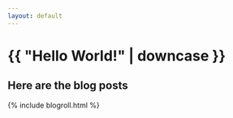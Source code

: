 ```yaml
---
layout: default
---
```

# {{ "Hello World!" | downcase }}

## Here are the blog posts

{% include blogroll.html %}


